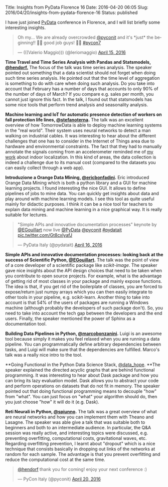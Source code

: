Title: Insights from PyData Florence 16
Date: 2016-04-20 06:05
Slug: 2016/04/20/insights-from-pydata-florence-16
Status: published

I have just joined [PyData](https://www.pycon.it/p3/schedule/pycon7/)
conference in Florence, and I will list briefly some
interesting insights.

<blockquote class="twitter-tweet" data-lang="en"><p lang="en" dir="ltr">Oh my... We are already overcrowded <a href="https://twitter.com/pyconit">@pyconit</a> and it&#39;s *just* the beginning!! 🎉🎉 good job guys! 🙌🏻 <a href="https://twitter.com/hashtag/pycon7?src=hash">#pycon7</a></p>&mdash; (((Valerio Maggio))) (@leriomaggio) <a href="https://twitter.com/leriomaggio/status/720894471060201472">April 15, 2016</a></blockquote>
<script async src="//platform.twitter.com/widgets.js" charset="utf-8"></script>

**Time Travel and Time Series Analysis with Pandas and Statsmodels,
[@hendorf.](http://twitter.com/hendorf)** The focus of the talk was time
series analysis. The speaker pointed out something that a data scientist
should not forget when doing such time series analysis. He pointed out
that the time level of aggregation is something to do with care when
doing such analysis. Do you take into account that February has a number
of days that accounts to only 90% of the number of days of March? If you
compare e.g. sales per month, you cannot just ignore this fact. In the
talk, I found out that statsmodels has some nice tools that perform
trend analysis and seasonality analysis.

**Machine learning and IoT for automatic presence detection of workers
on fall protection life lines,
[@stefanoterna](http://twitter.com/stefanoterna).** The talk was an
excellent overview of how TomorrowData is able to deploy machine
learning systems in the "real world". Their system uses neural networks
to detect a man walking on industrial cables. It was interesting to hear
about the different challenges that one has to consider in the Internet
of Things area due to hardware and environmental constraints. The fact
that they had to manually annotate the signals coming from an
accelerometer reminded me of [my
work](http://ieeexplore.ieee.org/xpl/login.jsp?tp=&arnumber=7346953&url=http%3A%2F%2Fieeexplore.ieee.org%2Fxpls%2Fabs_all.jsp%3Farnumber%3D7346953)
about indoor localization. In this kind of areas, the data collection is
indeed a challenge due to its manual cost (compared to the datasets you
can easily collect through a web app).

**Introduzione a Orange Data Mining,
[@ericbonfadini](http://twitter.com/ericbonfadini).** Eric introduced
Orange Data Mining which is both a python library and a GUI for machine
learning projects. I found interesting the nice GUI. It allows to define
pipelines of jobs to mine data. You can quickly get insights about data
and play around with machine learning models. I see this tool as quite
useful mainly for didactic purposes. I think it can be a nice tool for
teachers to explain data mining and machine learning in a nice graphical
way. It is really suitable for lectures.

<blockquote class="twitter-tweet" data-lang="en"><p lang="en" dir="ltr">&quot;Simple APIs and innovative documentation processes&quot; keynote by <a href="https://twitter.com/EGouillart">@EGouillart</a> now live <a href="https://twitter.com/PyData">@PyData</a> <a href="https://twitter.com/pyconit">@pyconit</a> <a href="https://twitter.com/hashtag/pydatait?src=hash">#pydatait</a> <a href="https://t.co/Gt8cxIyafJ">pic.twitter.com/Gt8cxIyafJ</a></p>&mdash; PyData Italy (@pydatait) <a href="https://twitter.com/pydatait/status/721235005746188289">April 16, 2016</a></blockquote>
<script async src="//platform.twitter.com/widgets.js" charset="utf-8"></script>

**Simple APIs and innovative documentation processes: looking back at
the success of Scientific Python,
[@EGouillart](http://twitter.com/EGouillart).** The talk was the point
of view of a core developer of a scientific package like *scikit-image*.
The speaker gave nice insights about the API design choices that need to
be taken when you contribute to open source projects. For example, what
is the advantage of getting rid of most classes in your package and
mainly expose functions. The idea is that, if you get rid of the
boilerplate of classes, you are forced to expose/return just numpy
arrays which you can then easily integrate to other tools in your
pipeline, e.g. scikit-learn. Another thing to take into account is that
54% of the users of packages are running a Windows machine (although
probably the developers of such package don't). So, you need to take
into account the tech gap between the developers and the end users.
Finally, the speaker mentioned the power of Sphinx as a documentation
tool.

**Building Data Pipelines in Python,
[@marcobonzanini](http://twitter.com/marcobonzanini).** Luigi is an
awesome tool because simply it makes you feel relaxed when you are
running a data pipeline. You can programmatically define arbitrary
dependencies between tasks, and Luigi will make sure that the
dependencies are fulfilled. Marco's talk was a really nice intro to the
tool.

**Going Functional in the Python Data Science Stack,
[@data_hope](http://twitter.com/data_hope). **The speaker explained
the directed acyclic graphs that are behind functional programming. It
was interesting to hear about Dask package and how you can bring its
lazy evaluation model. Dask allows you to abstract your code and perform
operations on datasets that do not fit in memory. The speaker pointed
out that doing functional programming means to decouple "how" from
"what". You can just focus on "what" your algorithm should do, then you
just choose "how" it will do it (e.g. Dask).

**Reti Neurali in Python, [@spiunno](http://twitter.com/spiunno).** The
talk was a great overview of what are neural networks and how you can
implement them with Theano and Lasagne. The speaker was able give a talk
that was suitable both to beginners and both to an intermediate
audience. In particular, the Q&A session was really active, and
interesting topics were discussed, e.g. preventing overfitting,
computational costs, gravitational waves, etc. Regarding overfitting
prevention, I learnt about "dropout" which is a nice technique that
consists basically in dropping out links of the networks at random for
each sample. The advantage is that you prevent overfitting and reduce
the computational cost at the same time.

<blockquote class="twitter-tweet" data-lang="en"><p lang="en" dir="ltr"><a href="https://twitter.com/hendorf">@hendorf</a> thank you for coming! enjoy your next conference :)</p>&mdash; PyCon Italy (@pyconit) <a href="https://twitter.com/pyconit/status/722763833387966465">April 20, 2016</a></blockquote>
<script async src="//platform.twitter.com/widgets.js" charset="utf-8"></script>
